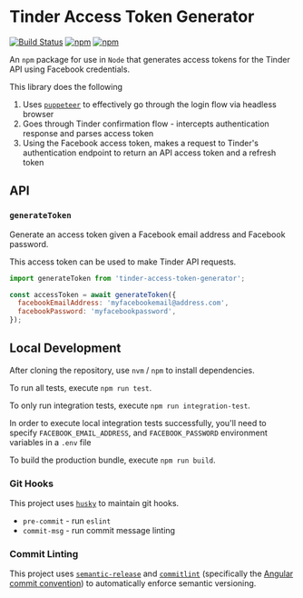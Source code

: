 # Tinder Access Token Generator

[![Build Status](https://travis-ci.org/jaebradley/tinder-access-token-generator.svg?branch=master)](https://travis-ci.org/jaebradley/tinder-access-token-generator)
[![npm](https://img.shields.io/npm/dt/tinder-access-token-generator.svg)](https://www.npmjs.com/package/tinder-access-token-generator)
[![npm](https://img.shields.io/npm/v/tinder-access-token-generator.svg)](https://www.npmjs.com/package/tinder-access-token-generator)

An `npm` package for use in `Node` that generates access tokens for the Tinder API using Facebook credentials.

This library does the following

1. Uses [`puppeteer`](https://github.com/GoogleChrome/puppeteer) to effectively go through the login flow via headless browser
2. Goes through Tinder confirmation flow - intercepts authentication response and parses access token
3. Using the Facebook access token, makes a request to Tinder's authentication endpoint to return an API access token and a refresh token

## API

### `generateToken`

Generate an access token given a Facebook email address and Facebook password.

This access token can be used to make Tinder API requests.

```javascript
import generateToken from 'tinder-access-token-generator';

const accessToken = await generateToken({
  facebookEmailAddress: 'myfacebookemail@address.com',
  facebookPassword: 'myfacebookpassword',
});
```

## Local Development

After cloning the repository, use `nvm` / `npm` to install dependencies.

To run all tests, execute `npm run test`.

To only run integration tests, execute `npm run integration-test`.

In order to execute local integration tests successfully, you'll need to specify `FACEBOOK_EMAIL_ADDRESS`, and `FACEBOOK_PASSWORD` environment variables in a `.env` file

To build the production bundle, execute `npm run build`.

### Git Hooks

This project uses [`husky`](https://github.com/typicode/husky) to maintain git hooks.

- `pre-commit` - run `eslint`
- `commit-msg` - run commit message linting

### Commit Linting

This project uses [`semantic-release`](https://github.com/semantic-release/semantic-release) and [`commitlint`](https://github.com/conventional-changelog/commitlint) (specifically the [Angular commit convention](https://gist.github.com/stephenparish/9941e89d80e2bc58a153)) to automatically enforce semantic versioning.
